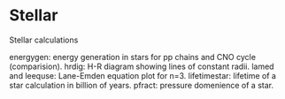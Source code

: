 # Stellar
Stellar calculations

energygen: energy generation in stars for pp chains and CNO cycle (comparision). 
hrdig: H-R diagram showing lines of constant radii. 
lamed and leequse: Lane-Emden equation plot for n=3. 
lifetimestar: lifetime of a star calculation in billion of years. 
pfract: pressure domenience of a star. 
